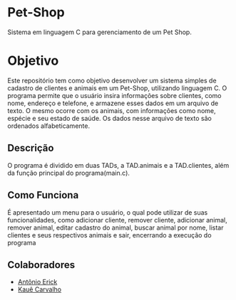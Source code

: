 # Pet-Shop
Sistema em linguagem C para gerenciamento de um Pet Shop.

# Objetivo
Este repositório tem como objetivo desenvolver um sistema simples de cadastro de clientes e animais em um Pet-Shop, utilizando linguagem C. O programa permite que o usuário insira informações sobre clientes, como nome, endereço e telefone, e armazene esses dados em um arquivo de texto. O mesmo ocorre com os animais, com informações como nome, espécie e seu estado de saúde. Os dados nesse arquivo de texto são ordenados alfabeticamente.

## Descrição
O programa é dividido em duas TADs, a TAD.animais e a TAD.clientes, além da função principal do programa(main.c).

## Como Funciona
É apresentado um menu para o usuário, o qual pode utilizar de suas funcionalidades, como adicionar cliente, remover cliente, adicionar animal, remover animal, editar cadastro do animal, buscar animal por nome, listar clientes e seus respectivos animais e sair, encerrando a execução do programa

## Colaboradores
- [Antônio Erick](https://github.com/AntonioErick)
- [Kauê Carvalho](https://github.com/KaueCarvalho11)